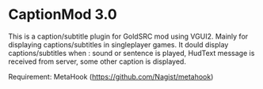 # CaptionMod 3.0
This is a caption/subtitle plugin for GoldSRC mod using VGUI2.
Mainly for displaying captions/subtitles in singleplayer games.
It dould display captions/subtitles when :
  sound or sentence is played,
  HudText message is received from server,
  some other caption is displayed.

Requirement: MetaHook (https://github.com/Nagist/metahook)